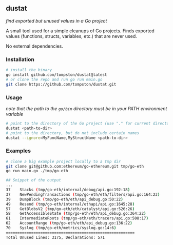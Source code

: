 ## dustat

_find exported but unused values in a Go project_

A small tool used for a simple cleanups of Go projects. Finds exported values (functions, structs, variables, etc.) that are never used.

No external dependencies.

### Installation

```bash
# install the binary
go install github.com/tompston/dustat@latest
# or clone the repo and run go run main.go
git clone https://github.com/tompston/dustat.git
```

### Usage

_note that the path to the `go/bin` directory must be in your PATH environment variable_

```bash
# point to the directory of the Go project (use "." for current directory)
dustat <path-to-dir>
# point to the directory, but do not include certain names
dustat --ignore=MyFuncName,MyStructName <path-to-dir>
```

### Examples

```bash
# clone a big example project locally to a tmp dir
git clone git@github.com:ethereum/go-ethereum.git tmp/go-eth
go run main.go ./tmp/go-eth

## Snippet of the output
...
37    Stacks (tmp/go-eth/internal/debug/api.go:192:18)
37    NewPendingTransactions (tmp/go-eth/eth/filters/api.go:164:23)
39    DumpBlock (tmp/go-eth/eth/api_debug.go:50:22)
49    Resend (tmp/go-eth/internal/ethapi/api.go:1645:28)
57    GetBlobsV2 (tmp/go-eth/eth/catalyst/api.go:526:26)
58    GetAccessibleState (tmp/go-eth/eth/api_debug.go:364:22)
61    IntermediateRoots (tmp/go-eth/eth/tracers/api.go:508:17)
62    AccountRange (tmp/go-eth/eth/api_debug.go:136:22)
70    Syslog (tmp/go-eth/metrics/syslog.go:14:6)
========================================================
Total Unused Lines: 3175, Declarations: 571
```


<!-- 

## publising

git add .
git commit -m "dustat: release v0.0.2"
git tag v0.0.2
git push origin v0.0.2
GOPROXY=proxy.golang.org go list -m github.com/tompston/dustat@v0.0.2

qwe
 -->